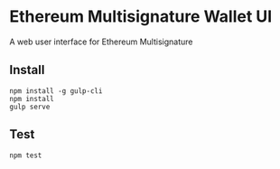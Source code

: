Ethereum Multisignature Wallet UI
===================

A web user interface for Ethereum Multisignature

Install
-------------
```
npm install -g gulp-cli
npm install
gulp serve
```

Test
-------------
```
npm test
```
